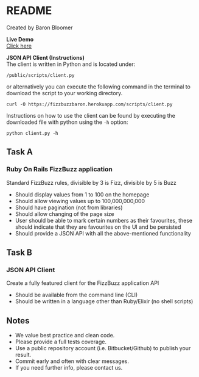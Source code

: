 # README

Created by Baron Bloomer

**Live Demo**  
[Click here](https://fizzbuzzbaron.herokuapp.com)

**JSON API Client (Instructions)**  
The client is written in Python and is located under:

```
/public/scripts/client.py
```

or alternatively you can execute the following command in the terminal to download the script to your working directory.

```
curl -O https://fizzbuzzbaron.herokuapp.com/scripts/client.py
```

Instructions on how to use the client can be found by executing the downloaded file with python using the `-h` option:

```
python client.py -h
```

## Task A

### Ruby On Rails FizzBuzz application

Standard FizzBuzz rules, divisible by 3 is Fizz, divisible by 5 is Buzz
* Should display values from 1 to 100 on the homepage
* Should allow viewing values up to 100,000,000,000
* Should have pagination (not from libraries)
* Should allow changing of the page size
* User should be able to mark certain numbers as their favourites, these should indicate that they are favourites on the UI and be persisted
* Should provide a JSON API with all the above-mentioned functionality

## Task B

### JSON API Client

Create a fully featured client for the FizzBuzz application API
* Should be available from the command line (CLI)
* Should be written in a language other than Ruby/Elixir (no shell scripts)

## Notes

* We value best practice and clean code.
* Please provide a full tests coverage.
* Use a public repository account (i.e. Bitbucket/Github) to publish your result.
* Commit early and often with clear messages.
* If you need further info, please contact us.
